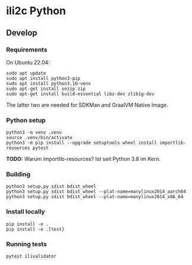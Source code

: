 # ili2c Python

## Develop

### Requirements
On Ubuntu 22.04:

```
sudo apt update
sudo apt install python3-pip
sudo apt install python3.10-venv
sudo apt-get install unzip zip
sudo apt-get install build-essential libz-dev zlib1g-dev
```

The latter two are needed for SDKMan and GraalVM Native Image.

### Python setup

```
python3 -m venv .venv
source .venv/bin/activate
python3 -m pip install --upgrade setuptools wheel install importlib-resources pytest
```

**TODO:** Warum importlib-resources? Ist seit Python 3.8 im Kern.

### Building

```
python3 setup.py sdist bdist_wheel
python3 setup.py sdist bdist_wheel --plat-name=manylinux2014_aarch64 
python3 setup.py sdist bdist_wheel --plat-name=manylinux2014_x86_64 
```

### Install locally

```
pip install -e .
pip install -e .[test]
```

### Running tests

```
pytest ilivalidator
```
